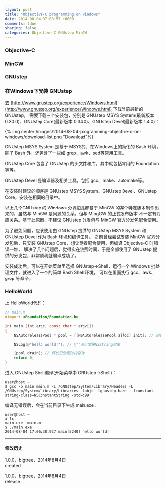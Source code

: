 ```yaml
---
layout: post
title: "Objective-C programming on windows"
date: 2014-08-04 07:08:57 +0000
comments: tdue
sharing: false
categories: Objective-C GNUstep MinGW
---
```

<!-- more -->
### Objective-C

### MinGW

### GNUstep

### 在Windows下安装 GNUstep

去 [http://www.gnustep.org/experience/Windows.html](http://www.gnustep.org/experience/Windows.html) 下载当前最新的 GNUstep，
需要下载三个安装包，分别是 GNUstep MSYS System(最新版本 0.30.0)、GNUstep Core(最新版本 0.34.0)、GNUstep Devel(最新版本 1.4.0)：

{% img center /images/2014-08-04-programming-objective-c-on-windows/download-list.png "Download"%}

GNUstep MSYS System 是基于 MSYS的、在Windows上的简化的 Bash 环境，除了 Bash 外，还包含了一些如 grep、awk、sed等常用工具。

GNUstep Core 包含了 GNUstep 的头文件和库，其中就包括常用的 Foundation 等等。

GNUstep Devel 是编译器及相关工具，包括 gcc、make、automake等。

在安装时建议的顺序是 GNUstep MSYS System、GNUstep Devel、GNUstep Core，安装在相同的目录中。

以上几个GNUstep 的 Windows 分发包是都基于 MinGW 的某个特定版本制作出来的，虽然与 MinGW 是同源的关系，但与 MingGW 的正式发布版本
不一定有对应关系。基于此原因，不建议 GNUstep 分发包与 MinGW 官方分发包配合使用。

为了避免问题，应该使用由 GNUstep 提供的 GNUstep MSYS System 和 GNUstep Devel 作为 Bash 环境和编译工具。
之前曾经尝试安装 MinGW 官方分发包后，只安装 GNUstep Core，想让两者配合使用，但编译 Objective-C 时错误一堆，
解决了几个问题后，觉得实在浪费时间，于是全部使用了 GNUstep 提供的分发包，非常顺利就编译成功了。

安装成功后，可以在开始菜单里选择 GNUstep->Shell，运行一个 Windows 批处理文件，就进入了一个的简单 Bash Shell 环境，
可以在里面执行 gcc、awk、grep 等命令。 

### HelloWorld

上 HelloWorld代码：

``` objective-c
// main.m
#import <Foundation/Foundation.h>

int main (int argc, const char * argv[])
{
    NSAutoreleasePool * pool = [[NSAutoreleasePool alloc] init]; // 创建自动释放池

    NSLog(@"hello world!"); // @""表示常量NSString对象
    
    [pool drain]; // 释放已分配的内存池
    return 0;
}
```

进入 GNUstep Shell编译(开始菜单中 GNUstep->Shell)：

    user@host ~
    $ gcc -o main main.m -I /GNUstep/System/Library/Headers -L /GNUstep/System/Library/Libraries -lobjc -lgnustep-base  -fconstant-string-class=NSConstantString -std=c99

编译无错误后，会在当前目录下生成 main.exe：

    user@host ~
    $ ls
    main.exe  main.m
    $ ./main.exe
    2014-08-04 17:06:38.927 main[5240] hello world!

- - -
#### 修改历史
1.0.0，bigtree，2014年8月4日  
created  

1.0.0，bigtree，2014年8月4日  
release

